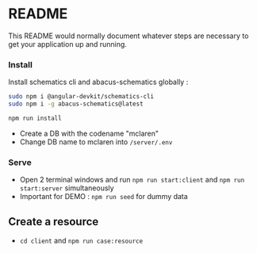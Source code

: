 # README

This README would normally document whatever steps are necessary to get your application up and running.

### Install

Install schematics cli and abacus-schematics globally :
```bash
sudo npm i @angular-devkit/schematics-cli
sudo npm i -g abacus-schematics@latest
```

```bash
npm run install
```

- Create a DB with the codename "mclaren"
- Change DB name to mclaren into `/server/.env`

### Serve

- Open 2 terminal windows and run `npm run start:client` and `npm run start:server` simultaneously
- Important for DEMO : `npm run seed` for dummy data

## Create a resource
- `cd client` and `npm run case:resource` 
